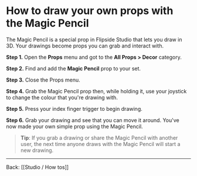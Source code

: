 # How to draw your own props with the Magic Pencil

The Magic Pencil is a special prop in Flipside Studio that lets you draw in 3D. Your drawings become props you can grab and interact with.

**Step 1.** Open the **Props** menu and got to the **All Props > Decor** category.

**Step 2.** Find and add the **Magic Pencil** prop to your set.

**Step 3.** Close the Props menu.

**Step 4.** Grab the Magic Pencil prop then, while holding it, use your joystick to change the colour that you're drawing with.

**Step 5.** Press your index finger trigger to begin drawing.

**Step 6.** Grab your drawing and see that you can move it around. You've now made your own simple prop using the Magic Pencil.

> **Tip**: If you grab a drawing or share the Magic Pencil with another user, the next time anyone draws with the Magic Pencil will start a new drawing.

---

Back: [[Studio / How tos]]

